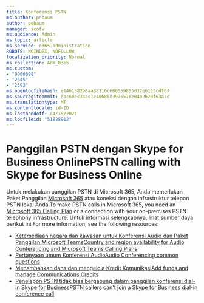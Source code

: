 ```yaml
---
title: Konferensi PSTN
ms.author: pebaum
author: pebaum
manager: scotv
ms.audience: Admin
ms.topic: article
ms.service: o365-administration
ROBOTS: NOINDEX, NOFOLLOW
localization_priority: Normal
ms.collection: Adm_O365
ms.custom:
- "9000698"
- "2645"
- "2593"
ms.openlocfilehash: e1461582b8aa88116c600559855d32e6115cdf03
ms.sourcegitcommit: 8bc60ec34bc1e40685e3976576e04a2623f63a7c
ms.translationtype: MT
ms.contentlocale: id-ID
ms.lasthandoff: 04/15/2021
ms.locfileid: "51828912"
---
```

# <a name="pstn-calling-with-skype-for-business-online"></a><span data-ttu-id="60359-102">Panggilan PSTN dengan Skype for Business Online</span><span class="sxs-lookup"><span data-stu-id="60359-102">PSTN calling with Skype for Business Online</span></span>

<span data-ttu-id="60359-103">Untuk melakukan panggilan PSTN di Microsoft 365, Anda memerlukan Paket Panggilan [Microsoft 365](https://docs.microsoft.com/microsoftteams/what-is-phone-system-in-office-365#more-about-calling-plans) atau koneksi dengan infrastruktur telepon PSTN lokal Anda.</span><span class="sxs-lookup"><span data-stu-id="60359-103">To make PSTN calls in Microsoft 365, you need an [Microsoft 365 Calling Plan](https://docs.microsoft.com/microsoftteams/what-is-phone-system-in-office-365#more-about-calling-plans) or a connection with your on-premises PSTN telephony infrastructure.</span></span> <span data-ttu-id="60359-104">Untuk informasi selengkapnya, lihat sumber daya berikut ini:</span><span class="sxs-lookup"><span data-stu-id="60359-104">For more information, see the following resources:</span></span> 

- [<span data-ttu-id="60359-105">Ketersediaan negara dan kawasan untuk Konferensi Audio dan Paket Panggilan Microsoft Teams</span><span class="sxs-lookup"><span data-stu-id="60359-105">Country and region availability for Audio Conferencing and Microsoft Teams Calling Plans</span></span>](https://docs.microsoft.com/microsoftteams/country-and-region-availability-for-audio-conferencing-and-calling-plans/country-and-region-availability-for-audio-conferencing-and-calling-plans) 
- [<span data-ttu-id="60359-106">Pertanyaan umum Konferensi Audio</span><span class="sxs-lookup"><span data-stu-id="60359-106">Audio Conferencing common questions</span></span>](https://docs.microsoft.com/microsoftteams/audio-conferencing-common-questions)
- [<span data-ttu-id="60359-107">Menambahkan dana dan mengelola Kredit Komunikasi</span><span class="sxs-lookup"><span data-stu-id="60359-107">Add funds and manage Communications Credits</span></span>](https://docs.microsoft.com/microsoftteams/add-funds-and-manage-communications-credits)
- [<span data-ttu-id="60359-108">Penelepon PSTN tidak bisa bergabung dalam panggilan konferensi dial-in Skype for Business</span><span class="sxs-lookup"><span data-stu-id="60359-108">PSTN callers can't join a Skype for Business dial-in conference call</span></span>](https://docs.microsoft.com/SkypeForBusiness/troubleshoot/online-conferencing/pstn-callers-cant-join-dial-in-call)